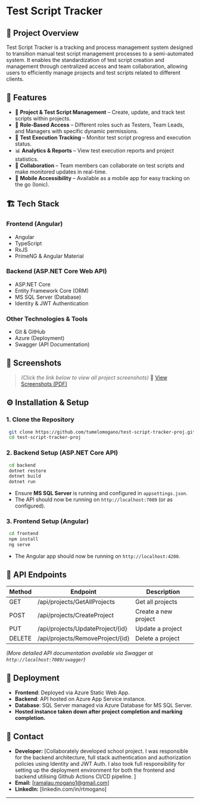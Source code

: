 # Test Script Tracker

## 📌 Project Overview
Test Script Tracker is a tracking and process management system designed to transition manual test script management processes to a semi-automated system. It enables the standardization of test script creation and management through centralized access and team collaboration, allowing users to efficiently manage projects and test scripts related to different clients.

## 🚀 Features
- 📂 **Project & Test Script Management** – Create, update, and track test scripts within projects.
- 🔑 **Role-Based Access** – Different roles such as Testers, Team Leads, and Managers with specific dynamic permissions.
- 📝 **Test Execution Tracking** – Monitor test script progress and execution status.
- 📊 **Analytics & Reports** – View test execution reports and project statistics.
- 🔄 **Collaboration** – Team members can collaborate on test scripts and make monitored updates in real-time.
- 📱 **Mobile Accessibility** – Available as a mobile app for easy tracking on the go (Ionic).

## 🏗️ Tech Stack
### **Frontend (Angular)**
- Angular
- TypeScript
- RxJS
- PrimeNG & Angular Material

### **Backend (ASP.NET Core Web API)**
- ASP.NET Core
- Entity Framework Core (ORM)
- MS SQL Server (Database)
- Identity & JWT Authentication

### **Other Technologies & Tools**
- Git & GitHub
- Azure (Deployment)
- Swagger (API Documentation)

## 📸 Screenshots
> *(Click the link below to view all project screenshots)*
📄 [View Screenshots (PDF)](docs/images/Project-Screenshots.pdf) 

## ⚙️ Installation & Setup
### **1. Clone the Repository**
```sh
 git clone https://github.com/tumelomogano/test-script-tracker-proj.git
 cd test-script-tracker-proj
```

### **2. Backend Setup (ASP.NET Core API)**
```sh
 cd backend
 dotnet restore
 dotnet build
 dotnet run
```
- Ensure **MS SQL Server** is running and configured in `appsettings.json`.
- The API should now be running on `http://localhost:7089` (or as configured).

### **3. Frontend Setup (Angular)**
```sh
 cd frontend
 npm install
 ng serve
```
- The Angular app should now be running on `http://localhost:4200`.

## 🔗 API Endpoints
| Method | Endpoint | Description |
|--------|---------|-------------|
| GET | /api/projects/GetAllProjects | Get all projects |
| POST | /api/projects/CreateProject | Create a new project |
| PUT | /api/projects/UpdateProject/{id} | Update a project |
| DELETE | /api/projects/RemoveProject/{id} | Delete a project |

*(More detailed API documentation available via Swagger at `http://localhost:7089/swagger`)*

## 🔄 Deployment
- **Frontend**: Deployed via Azure Static Web App.
- **Backend**: API hosted on Azure App Service instance.
- **Database**: SQL Server managed via Azure Database for MS SQL Server.
- **Hosted instance taken down after project completion and marking completion.**

## 📧 Contact
- **Developer:** [Collaborately developed school project. I was responsible for the backend architecture, full stack authentication and authorization policies using Identity and JWT Auth. I also took full responsibility for setting up the deployment environment for both the frontend and backend utilising Github Actions CI/CD pipeline. ]
- **Email:** [ramalau.mogano1@gmail.com]
- **LinkedIn:** [linkedin.com/in/rtmogano]

---


